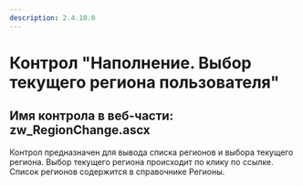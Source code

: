 ```yaml
---
description: 2.4.10.0
---
```


# Контрол "Наполнение. Выбор текущего региона пользователя"

## Имя контрола в веб-части: zw\_RegionChange.ascx

Контрол предназначен для вывода списка регионов и выбора текущего региона. Выбор текущего региона происходит по клику по ссылке. Список регионов содержится в справочнике Регионы.

